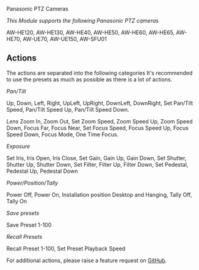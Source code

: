 Panasonic PTZ Cameras

*This Module supports the following Panasonic PTZ cameras*

AW-HE120, AW-HE130, AW-HE40, AW-HE50, AW-HE60, AW-HE65, AW-HE70, AW-UE70, AW-UE150, AW-SFU01


## Actions
The actions are separated into the following categories
It's recommended to use the presets as much as possible as there is a lot of actions.

*Pan/Tilt*

Up, Down, Left, Right, UpLeft, UpRight, DownLeft, DownRight, Set Pan/Tilt Speed, Pan/Tilt Speed Up, Pan/Tilt Speed Down.

*Lens*
Zoom In, Zoom Out, Set Zoom Speed, Zoom Speed Up, Zoom Speed Down, Focus Far, Focus Near, Set Focus Speed, Focus Speed Up, Focus Speed Down, Focus Mode, One Time Focus.

*Exposure*

Set Iris, Iris Open, Iris Close, Set Gain, Gain Up, Gain Down, Set Shutter, Shutter Up, Shutter Down, Set Filter, Filter Up, Filter Down, Set Pedestal, Pedestal Up, Pedestal Down

*Power/Position/Tally*

Power Off, Power On, Installation position Desktop and Hanging, Tally Off, Tally On

*Save presets*

Save Preset 1-100

*Recall Presets*

Recall Preset 1-100, Set Preset Playback Speed



For additional actions, please raise a feature request on [GitHub](https://github.com/bitfocus/companion-module-panasonic-ptz/).
